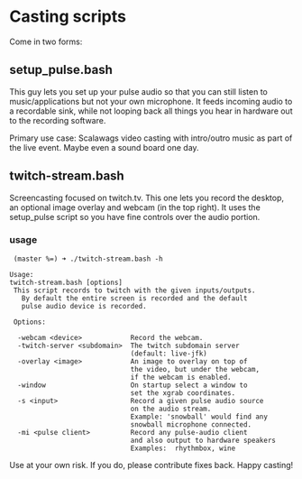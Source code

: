 # Casting scripts

Come in two forms:

##  setup_pulse.bash

This guy lets you set up your pulse audio so that you can still listen to music/applications but not your own microphone.  It feeds incoming audio to a recordable sink, while not looping back all things you hear in hardware out to the recording software.

Primary use case:  Scalawags video casting with intro/outro music as part of the live event.  Maybe even a sound board one day.

## twitch-stream.bash

Screencasting focused on twitch.tv.  This one lets you record the desktop, an optional image overlay and webcam (in the top right).  It uses the setup_pulse script so you have fine controls over the audio portion.

### usage
```
 (master %=) ➜ ./twitch-stream.bash -h

Usage:
twitch-stream.bash [options]
 This script records to twitch with the given inputs/outputs.
   By default the entire screen is recorded and the default  
   pulse audio device is recorded.

 Options:

  -webcam <device>            Record the webcam.
  -twitch-server <subdomain>  The twitch subdomain server
                              (default: live-jfk)
  -overlay <image>            An image to overlay on top of
                              the video, but under the webcam,
                              if the webcam is enabled.
  -window                     On startup select a window to
                              set the xgrab coordinates.
  -s <input>                  Record a given pulse audio source
                              on the audio stream.
                              Example: 'snowball' would find any 
                              snowball microphone connected.
  -mi <pulse client>          Record any pulse-audio client
                              and also output to hardware speakers
                              Examples:  rhythmbox, wine
```



Use at your own risk.  If you do, please contribute fixes back.  Happy casting!


